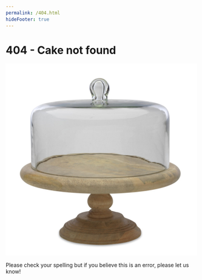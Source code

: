 ```yaml
---
permalink: /404.html
hideFooter: true
---
```


# 404 - Cake not found

![404 Empty Cake Pedestal](/assets/images/404.jpg)

Please check your spelling but if you believe this is an error, please let us know!